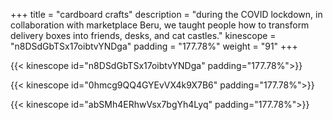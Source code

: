 +++
title = "cardboard crafts"
description = "during the COVID lockdown, in collaboration with marketplace Beru, we taught people how to transform delivery boxes into friends, desks, and cat castles."
kinescope = "n8DSdGbTSx17oibtvYNDga"
padding = "177.78%"
weight = "91"
+++

{{< kinescope id="n8DSdGbTSx17oibtvYNDga" padding="177.78%">}}

{{< kinescope id="0hmcg9QQ4GYEvVX4k9X7B6" padding="177.78%">}}

{{< kinescope id="abSMh4ERhwVsx7bgYh4Lyq" padding="177.78%">}}